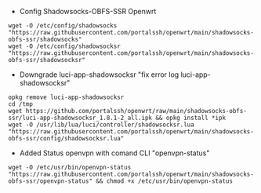 * Config Shadowsocks-OBFS-SSR Openwrt
```
wget -O /etc/config/shadowsocks "https://raw.githubusercontent.com/portalssh/openwrt/main/shadowsocks-obfs-ssr/shadowsocks"
wget -O /etc/config/shadowsocksr "https://raw.githubusercontent.com/portalssh/openwrt/main/shadowsocks-obfs-ssr/shadowsocksr"
```

* Downgrade luci-app-shadowsocksr "fix error log luci-app-shadowsocksr"
```
opkg remove luci-app-shadowsocksr
cd /tmp
wget https://github.com/portalssh/openwrt/raw/main/shadowsocks-obfs-ssr/luci-app-shadowsocksr_1.8.1-2_all.ipk && opkg install *ipk
wget -O /usr/lib/lua/luci/controller/shadowsocksr.lua "https://raw.githubusercontent.com/portalssh/openwrt/main/shadowsocks-obfs-ssr/config/shadowsocksr.lua"
```
* Added Status openvpn with comand CLI "openvpn-status"
```
wget -O /etc/usr/bin/openvpn-status "https://raw.githubusercontent.com/portalssh/openwrt/main/shadowsocks-obfs-ssr/openvpn-status" && chmod +x /etc/usr/bin/openvpn-status
```
